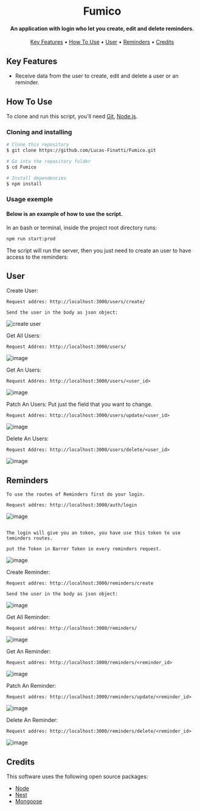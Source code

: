 <h1 align="center"> Fumico </h1>

<h4 align="center"> An application with login who let you create, edit and delete reminders. </h4>

<p align="center">
  <a href="#key-features">Key Features</a> •
  <a href="#how-to-use">How To Use</a> •
  <a href="#user">User</a> •
  <a href="#reminders">Reminders</a> •
  <a href="#credits">Credits</a>
</p>

## Key Features

* Receive data from the user to create, edit and delete a user or an reminder.

## How To Use

To clone and run this script, you'll need [Git](https://git-scm.com), [Node.js](https://nodejs.org/en/).

### Cloning and installing

```bash
# Clone this repository
$ git clone https://github.com/Lucas-Finatti/Fumico.git

# Go into the repository folder
$ cd Fumico

# Install dependencies
$ npm install

```

### Usage exemple


#### Below is an example of how to use the script.

In an bash or terminal, inside the project root directory runs:

```bash
npm run start:prod
```

The script will run the server, then you just need to create an user to have access to the reminders:

## User

Create User:
```
Request addres: http://localhost:3000/users/create/

Send the user in the body as json object:
```
![create user](https://user-images.githubusercontent.com/77365066/181069383-0a824ba0-2554-4722-afdb-33ca7c270909.png)

Get All Users:
```
Request Addres: http://localhost:3000/users/
```
![image](https://user-images.githubusercontent.com/77365066/181066069-6d11faff-fd36-4d4f-b28e-b164e9665f02.png)

Get An Users:
```
Request Addres: http://localhost:3000/users/<user_id>
```
![image](https://user-images.githubusercontent.com/77365066/181066564-ba4c8268-1acc-4931-a2ad-6fc4aa03f217.png)

Patch An Users:
Put just the field that you want to change.
```
Request Addres: http://localhost:3000/users/update/<user_id>
```

![image](https://user-images.githubusercontent.com/77365066/181067135-19bce8de-7d31-4d14-b22a-e3a3837163e8.png)

Delete An Users:
```
Request Addres: http://localhost:3000/users/delete/<user_id>
```
![image](https://user-images.githubusercontent.com/77365066/181067581-0ef450ac-c3b5-428c-974b-8d3649446fde.png)

## Reminders
```
To use the routes of Reminders first do your login.

Request addres: http://localhost:3000/auth/login
```
![image](https://user-images.githubusercontent.com/77365066/181070848-b72d5f0c-cb0e-4ad3-9d92-6f891e4b766a.png)

```

The login will give you an token, you have use this token to use teminders routes. 

put the Token in Barrer Token in every reminders request.
```

![image](https://user-images.githubusercontent.com/77365066/181071424-d408b5bf-0036-4ae0-9bf9-c1fd110f3af8.png)

Create Reminder:
```
Request addres: http://localhost:3000/reminders/create

Send the user in the body as json object:
```
![image](https://user-images.githubusercontent.com/77365066/181078750-d7b084da-4cdf-40a2-a442-0850ed10f0b6.png)

Get All Reminder:
```
Request addres: http://localhost:3000/reminders/
```
![image](https://user-images.githubusercontent.com/77365066/181079472-cd42e003-7187-443b-ad3d-ac2af966bff2.png)

Get An Reminder:
```
Request addres: http://localhost:3000/reminders/<reminder_id>
```
![image](https://user-images.githubusercontent.com/77365066/181079657-a7b69bba-3b3d-4006-a259-f3bd326546f9.png)

Patch An Reminder:
```
Request addres: http://localhost:3000/reminders/update/<reminder_id>
```
![image](https://user-images.githubusercontent.com/77365066/181079956-59b63b39-8401-4874-b769-40633a4b871a.png)

Delete An Reminder:
```
Request addres: http://localhost:3000/reminders/delete/<reminder_id>
```
![image](https://user-images.githubusercontent.com/77365066/181080167-4a8bdae5-57bd-49dd-9ae3-c86fc026c74d.png)


## Credits

This software uses the following open source packages:

- [Node](https://nodejs.org/en/)
- [Nest](https://nestjs.com)
- [Mongoose](https://mongoosejs.com)
